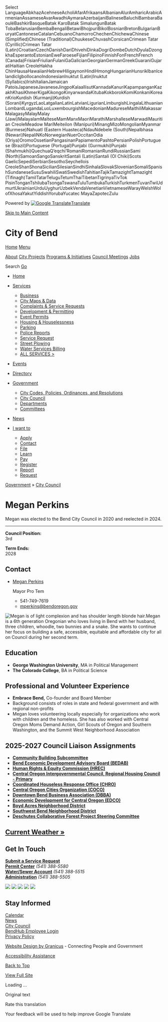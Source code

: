 Select LanguageAbkhazAcehneseAcholiAfarAfrikaansAlbanianAlurAmharicArabicArmenianAssameseAvarAwadhiAymaraAzerbaijaniBalineseBaluchiBambaraBaouléBashkirBasqueBatak KaroBatak SimalungunBatak TobaBelarusianBembaBengaliBetawiBhojpuriBikolBosnianBretonBulgarianBuryatCantoneseCatalanCebuanoChamorroChechenChichewaChinese (Simplified)Chinese (Traditional)ChuukeseChuvashCorsicanCrimean Tatar (Cyrillic)Crimean Tatar (Latin)CroatianCzechDanishDariDhivehiDinkaDogriDombeDutchDyulaDzongkhaEsperantoEstonianEweFaroeseFijianFilipinoFinnishFonFrenchFrench (Canada)FrisianFriulianFulaniGaGalicianGeorgianGermanGreekGuaraniGujaratiHaitian CreoleHakha ChinHausaHawaiianHebrewHiligaynonHindiHmongHungarianHunsrikIbanIcelandicIgboIlocanoIndonesianInuktut (Latin)Inuktut (Syllabics)IrishItalianJamaican PatoisJapaneseJavaneseJingpoKalaallisutKannadaKanuriKapampanganKazakhKhasiKhmerKigaKikongoKinyarwandaKitubaKokborokKomiKonkaniKoreanKrioKurdish (Kurmanji)Kurdish (Sorani)KyrgyzLaoLatgalianLatinLatvianLigurianLimburgishLingalaLithuanianLombardLugandaLuoLuxembourgishMacedonianMadureseMaithiliMakassarMalagasyMalayMalay (Jawi)MalayalamMalteseMamManxMaoriMarathiMarshalleseMarwadiMauritian CreoleMeadow MariMeiteilon (Manipuri)MinangMizoMongolianMyanmar (Burmese)Nahuatl (Eastern Huasteca)NdauNdebele (South)Nepalbhasa (Newari)NepaliNKoNorwegianNuerOccitanOdia (Oriya)OromoOssetianPangasinanPapiamentoPashtoPersianPolishPortuguese (Brazil)Portuguese (Portugal)Punjabi (Gurmukhi)Punjabi (Shahmukhi)QuechuaQʼeqchiʼRomaniRomanianRundiRussianSami (North)SamoanSangoSanskritSantali (Latin)Santali (Ol Chiki)Scots GaelicSepediSerbianSesothoSeychellois CreoleShanShonaSicilianSilesianSindhiSinhalaSlovakSlovenianSomaliSpanishSundaneseSusuSwahiliSwatiSwedishTahitianTajikTamazightTamazight (Tifinagh)TamilTatarTeluguTetumThaiTibetanTigrinyaTivTok PisinTonganTshilubaTsongaTswanaTuluTumbukaTurkishTurkmenTuvanTwiUdmurtUkrainianUrduUyghurUzbekVendaVenetianVietnameseWarayWelshWolofXhosaYakutYiddishYorubaYucatec MayaZapotecZulu

Powered by [![Google Translate](https://www.gstatic.com/images/branding/googlelogo/1x/googlelogo_color_42x16dp.png)Translate](https://translate.google.com)

[Skip to Main Content](https://www.bendoregon.gov/government/city-council/megan-perkins/)

# City of Bend

[Home](https://www.bendoregon.gov/home) [Menu](https:void%280%29;)

[About](https://www.bendoregon.gov/services/about) [City Projects](https://www.bendoregon.gov/services/city-projects) [Programs &amp; Initiatives](https://www.bendoregon.gov/services/programs-and-initiatives) [Council Meetings](https://www.bendoregon.gov/government/city-council/city-council-meeting-agendas-video) [Jobs](https://www.governmentjobs.com/careers/bend)

Search [Go](https:void%280%29;)

- [Home](https://www.bendoregon.gov/home "Click to open Home")
- [Services](https://www.bendoregon.gov/services "Click to open Services")
  
  - [Business](https://www.bendoregon.gov/services/business "Doing Business in Bend")
  - [City Maps &amp; Data](https://www.bendoregon.gov/services/city-maps "City Maps")
  - [Complaints &amp; Service Requests](https://www.bendoregon.gov/services/complaints-and-service-requests "Complaints and Service Requests")
  
  <!--THE END-->
  
  - [Development &amp; Permitting](https://www.bendoregon.gov/services/development-permitting "Click to open Development & Permitting")
  - [Event Permits](https://www.bendoregon.gov/services/event-permits "Permitting for Events")
  - [Housing &amp; Houselessness](https://www.bendoregon.gov/services/affordable-housing "Click to open Housing & Houselessness")
  
  <!--THE END-->
  
  - [Parking](https://www.bendoregon.gov/services/parking "Parking In Bend")
  - [Police Reports](https://www.bendoregon.gov/services/police-reports "Click to open Police Reports")
  - [Service Request](https://www.bendoregon.gov/services/service-request "Click to open Service Request")
  
  <!--THE END-->
  
  - [Street Plowing](https://www.bendoregon.gov/services/street-plowing "Click to open Street Plowing")
  - [Water Services Billing](https://www.bendoregon.gov/services/water-services-billing "Click to open Water Services Billing")
  - [ALL SERVICES &gt;](https://www.bendoregon.gov/services/all-services "All Services")
- [Events](https://www.bendoregon.gov/events "Meetings and Events Calendar")
- [Directory](https://www.bendoregon.gov/directory "Click to open Directory")
- [Government](https://www.bendoregon.gov/government "Click to open Government")
  
  - [City Codes, Policies, Ordinances, and Resolutions](https://www.bendoregon.gov/government/city-codes-policies-ordinances-and-resolutions "Click to open City Codes, Policies, Ordinances, and Resolutions")
  
  <!--THE END-->
  
  - [City Council](https://www.bendoregon.gov/government/city-council "Click to open City Council")
  
  <!--THE END-->
  
  - [Departments](https://www.bendoregon.gov/government/departments "Click to open Departments")
  
  <!--THE END-->
  
  - [Committees](https://www.bendoregon.gov/government/committees "Committees, Boards & Commissions")
- [News](https://www.bendoregon.gov/news "News from the City of Bend")
- [I want to](https://www.bendoregon.gov/i-want-to "Click to open I want to")
  
  - [Apply](https://www.bendoregon.gov/i-want-to/apply "Click to open Apply")
  - [Contact](https://www.bendoregon.gov/i-want-to/contact "Click to open Contact")
  
  <!--THE END-->
  
  - [File](https://www.bendoregon.gov/i-want-to/file "Click to open File")
  - [Learn](https://www.bendoregon.gov/i-want-to/learn "Click to open Learn")
  
  <!--THE END-->
  
  - [Pay](https://www.bendoregon.gov/i-want-to/pay "Click to open Pay")
  - [Register](https://www.bendoregon.gov/i-want-to/register "Click to open Register")
  
  <!--THE END-->
  
  - [Report](https://www.bendoregon.gov/i-want-to/report "Click to open Report")
  - [Request](https://www.bendoregon.gov/i-want-to/request "Click to open Request")

[Government](https://www.bendoregon.gov/government) » [City Council](https://www.bendoregon.gov/government/city-council)

# Megan Perkins

Megan was elected to the Bend City Council in 2020 and reelected in 2024.

* * *

**Council Position:**  
3rd

**Term Ends:**  
2028

## Contact

- [Megan Perkins](https://www.bendoregon.gov/Home/Components/StaffDirectory/StaffDirectory/378/36?backlist=%2Fgovernment%2Fcity-council%2Fmegan-perkins)
  
  Mayor Pro Tem
  
  - 541-749-7619
  - [mperkins@bendoregon.gov](https:void%280%29; "Click to send message to this staff member")

![Megan is of light complexion and has shoulder length blonde hair.](https://www.bendoregon.gov/home/showpublishedimage/17574/638720963951470000)Megan is a 6th generation Oregonian who loves living in Bend with her husband, three children, whoodle, two bunnies and a snake. She wants to continue her focus on building a safe, accessible, equitable and affordable city for all on Council during her second term.

## Education

- **George Washington University**, MA in Political Management
- **The Colorado College**, BA in Political Science

## Professional and Volunteer Experience

- **Embrace Bend,** Co-founder and Board Member
- Background consists of roles in state and federal government and with regional non-profits
- Megan loves volunteering locally especially for organizations who work with children and the homeless. She has also worked with Central Oregon Moms Demand Action, Girl Scouts of Oregon and Southern Washington, and the Summit West Neighborhood Association

## 2025-2027 Council Liaison Assignments

- [**Community Building Subcommittee**](https://www.bendoregon.gov/government/city-council/council-subcommittees/community-building)
- [**Bend Economic Development Advisory Board (BEDAB)**](https://www.bendoregon.gov/government/committees/bend-economic-development-advisory-board)
- [**Human Rights &amp; Equity Commission (HREC)**](https://www.bendoregon.gov/government/committees/human-rights-and-equity-commission)
- [**Central Oregon Intergovernmental Council, Regional Housing Council - Primary**](https://www.coic.org/housing/rhc)
- [**Coordinated Houseless Response Office (CHRO)**](https://www.deschutes.org/community/page/coordinated-houseless-response-office)
- [**Central Oregon Cities Organization (COCO)**](https://www.redmondoregon.gov/government/coco-central-oregon-cities-organization)
- [**Downtown Bend Business Association (DBBA)**](https://www.downtownbend.org)
- [**Economic Development for Central Oregon (EDCO)**](https://www.edcoinfo.com)
- [**Boyd Acres Neighborhood District**](https://www.bendoregon.gov/government/departments/communications-engagement/neighborhood-districts)
- [**Southwest Bend Neighborhood District**](https://www.bendoregon.gov/government/departments/communications-engagement/neighborhood-districts)
- [**Deschutes Collaborative Forest Project Steering Committee**](https://deschutescollaborativeforest.org)

## [Current Weather »](https://www.yahoo.com/news/weather/united-states/oregon/bend-2362495)

## Get In Touch

[**Submit a Service Request**](https://www.bendoregon.gov/services/bend-works)  
[**Permit Center**](https://www.bendoregon.gov/government/departments/community-development/online-permit-center) *(541) 388-5580*  
[**Water/Sewer Account**](https://www.bendoregon.gov/services/utility-billing) *(541) 388-5515*  
[**Administration**](https://www.bendoregon.gov/government/departments/city-manager-s-office) *(541) 388-5505*

![](https://www.bendoregon.gov/home/showpublishedimage/5351/636536006746370000) ![](https://www.bendoregon.gov/home/showpublishedimage/5353/636536006768870000) ![](https://www.bendoregon.gov/home/showpublishedimage/14878/638344492394170000) ![](https://www.bendoregon.gov/home/showpublishedimage/6814/636663857634470000) ![](https://www.bendoregon.gov/home/showpublishedimage/5357/636536006796230000)

## Stay Informed

[Calendar](https://www.bendoregon.gov/events)  
[News](https://www.bendoregon.gov/news)  
[City Council](https://www.bendoregon.gov/government/city-council)  
[BendHub Employee Login](https://bendoregon.sharepoint.com)  
[Privacy Policy](https://www.bendoregon.gov/services/privacy-policy)

[Website Design by Granicus](https://granicus.com/government-website-design?utm_source=customer&utm_medium=footer&utm_campaign=govAccesswebsite) - Connecting People and Government

[Accessibility Assistance](https://www.bendoregon.gov/accessibility)

[Back to Top](https://www.bendoregon.gov/government/city-council/megan-perkins)

[View Full Site](https:void%280%29;)

Loading ...

Original text

Rate this translation

Your feedback will be used to help improve Google Translate